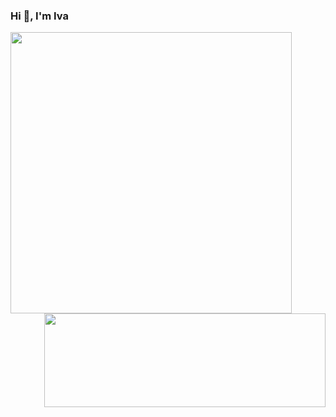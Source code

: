 <h3>Hi 👋, I'm Iva</h3>
<p>
  <img align="left" width="450" src="https://github-readme-stats.vercel.app/api?username=ivapapac&count_private=true&show_icons=true&theme=dark&hide_border=true&line_height=20&show_owner=true"/>
  <img align="right" width="450" height="150" src="https://github-readme-stats.vercel.app/api/top-langs/?username=ivapapac&layout=compact&langs_count=3&theme=dark"
</p>
